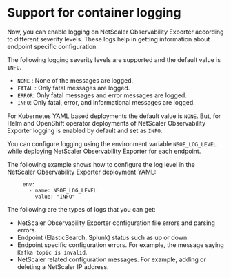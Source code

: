 # Support for container logging

Now, you can enable logging on NetScaler Observability Exporter according to different severity levels. These logs help in getting information about endpoint specific configuration.

The following logging severity levels are supported and the default value is `INFO`.

-  `NONE` : None of the messages are logged.
-  `FATAL` : Only fatal messages are logged.
-  `ERROR`:  Only fatal messages and error messages are logged.
-  `INFO`:  Only fatal, error, and informational messages are logged.

For Kubernetes YAML based deployments the default value is `NONE`. But, for Helm and OpenShift operator deployments of NetScaler Observability Exporter logging is enabled by default and set as `INFO`.

You can configure logging using the environment variable `NSOE_LOG_LEVEL` while deploying NetScaler Observability Exporter for each endpoint.

The following example shows how to configure the log level in the NetScaler Observability Exporter deployment YAML:

         env:
           - name: NSOE_LOG_LEVEL
             value: "INFO"

The following are the types of logs that you can get:

-  NetScaler Observability Exporter configuration file errors and parsing errors.
-  Endpoint (ElasticSearch, Splunk) status such as up or down.
-  Endpoint specific configuration errors. For example, the message saying `Kafka topic is invalid`.
-  NetScaler related configuration messages. For example, adding or deleting a NetScaler IP address.
